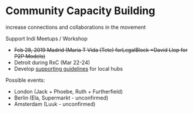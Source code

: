 # Community Capacity Building

 increase connections and collaborations in the movement

Support Indi Meetups / Workshop

* ~~Feb 28, 2019 Madrid \(Maria T Vida \(Tete\) forLegalBlock +David Llop for P2P Models\)~~
* Detroit during RxC \(Mar 22-24\)
* Develop [supporting guidelines](../../meetups.md) for local hubs

Possible events:

* London \(Jack + Phoebe, Ruth + Furtherfield\)
* Berlin \(Ela, Supermarkt - unconfirmed\)
* Amsterdam \(Luuk - unconfirmed\)

